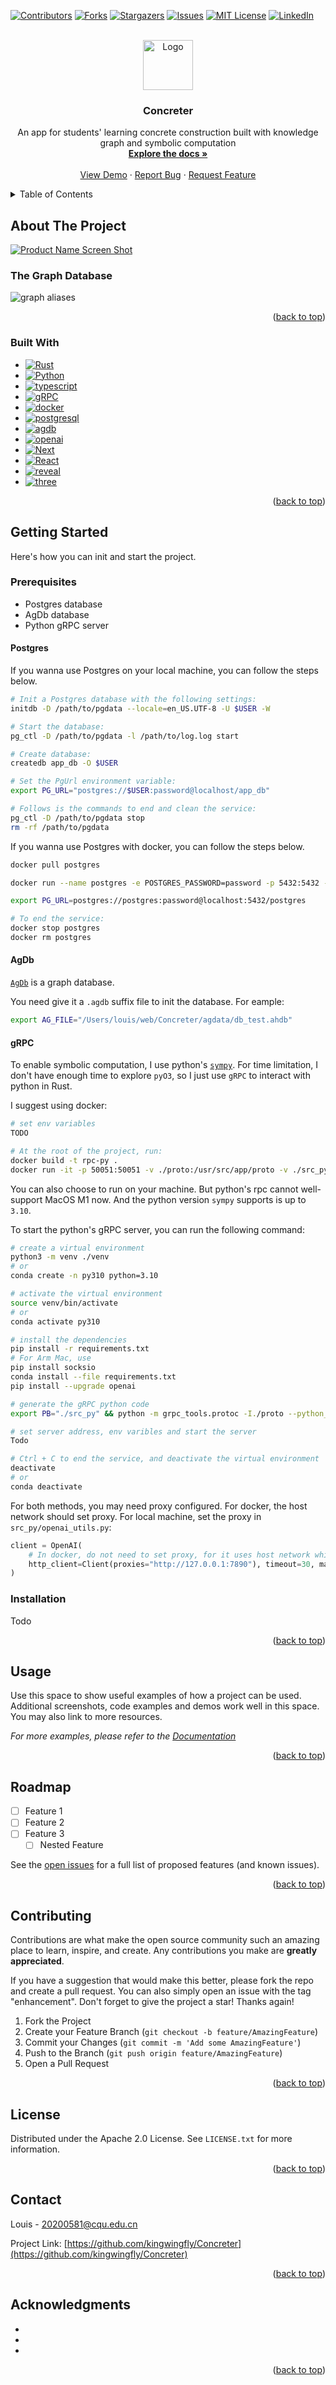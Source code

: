 [![Contributors][contributors-shield]][contributors-url]
[![Forks][forks-shield]][forks-url]
[![Stargazers][stars-shield]][stars-url]
[![Issues][issues-shield]][issues-url]
[![MIT License][license-shield]][license-url]
[![LinkedIn][linkedin-shield]][linkedin-url]



<!-- PROJECT LOGO -->
<br />
<div align="center">
  <a href="https://github.com/kingwingfly/Concreter">
    <img src="images/logo.png" alt="Logo" width="80" height="80">
  </a>

<h3 align="center">Concreter</h3>

  <p align="center">
    An app for students' learning concrete construction built with knowledge graph and symbolic computation
    <br />
    <a href="https://github.com/kingwingfly/Concreter"><strong>Explore the docs »</strong></a>
    <br />
    <br />
    <a href="https://github.com/kingwingfly/Concreter">View Demo</a>
    ·
    <a href="https://github.com/kingwingfly/Concreter/issues">Report Bug</a>
    ·
    <a href="https://github.com/kingwingfly/Concreter/issues">Request Feature</a>
  </p>
</div>



<!-- TABLE OF CONTENTS -->
<details>
  <summary>Table of Contents</summary>
  <ol>
    <li>
      <a href="#about-the-project">About The Project</a>
      <ul>
        <li><a href="#built-with">Built With</a></li>
      </ul>
    </li>
    <li>
      <a href="#getting-started">Getting Started</a>
      <ul>
        <li><a href="#prerequisites">Prerequisites</a></li>
        <li><a href="#installation">Installation</a></li>
      </ul>
    </li>
    <li><a href="#usage">Usage</a></li>
    <li><a href="#roadmap">Roadmap</a></li>
    <li><a href="#contributing">Contributing</a></li>
    <li><a href="#license">License</a></li>
    <li><a href="#contact">Contact</a></li>
    <li><a href="#acknowledgments">Acknowledgments</a></li>
  </ol>
</details>



<!-- ABOUT THE PROJECT -->
## About The Project

[![Product Name Screen Shot][product-screenshot]](https://github.com/kingwingfly/Concreter)

### The Graph Database
![graph aliases](images/graph_aliases.png)

<p align="right">(<a href="#readme-top">back to top</a>)</p>



### Built With

* [![Rust][Rust]][Rust-url]
* [![Python][Python]][Python-url]
* [![typescript][typescript]][typescript-url]
* [![gRPC][gRPC]][gRPC-url]
* [![docker][docker]][docker-url]
* [![postgresql][postgresql]][postgresql-url]
* [![agdb][agdb]][agdb-url]
* [![openai][openai]][openai-url]
* [![Next][Next.js]][Next-url]
* [![React][React.js]][React-url]
* [![reveal][reveal]][reveal-url]
* [![three][three]][three-url]


<p align="right">(<a href="#readme-top">back to top</a>)</p>



<!-- GETTING STARTED -->
## Getting Started

Here's how you can init and start the project.

### Prerequisites
- Postgres database
- AgDb database
- Python gRPC server

#### Postgres
If you wanna use Postgres on your local machine, you can follow the steps below.

```sh
# Init a Postgres database with the following settings:
initdb -D /path/to/pgdata --locale=en_US.UTF-8 -U $USER -W

# Start the database:
pg_ctl -D /path/to/pgdata -l /path/to/log.log start

# Create database:
createdb app_db -O $USER

# Set the PgUrl environment variable:
export PG_URL="postgres://$USER:password@localhost/app_db"

# Follows is the commands to end and clean the service:
pg_ctl -D /path/to/pgdata stop
rm -rf /path/to/pgdata
```

If you wanna use Postgres with docker, you can follow the steps below.
```sh
docker pull postgres

docker run --name postgres -e POSTGRES_PASSWORD=password -p 5432:5432 -d postgres

export PG_URL=postgres://postgres:password@localhost:5432/postgres

# To end the service:
docker stop postgres
docker rm postgres
```

#### AgDb
[`AgDb`](https://github.com/agnesoft/agdb) is a graph database.

You need give it a `.agdb` suffix file to init the database. For eample:

```sh
export AG_FILE="/Users/louis/web/Concreter/agdata/db_test.ahdb"
```

#### gRPC
To enable symbolic computation, I use python's [`sympy`](https://docs.sympy.org/latest/index.html). For time limitation, I don't have enough time to explore `pyO3`, so I just use `gRPC` to interact with python in Rust.

I suggest using docker:
```sh
# set env variables
TODO

# At the root of the project, run:
docker build -t rpc-py .
docker run -it -p 50051:50051 -v ./proto:/usr/src/app/proto -v ./src_py:/usr/src/app/src_py --rm --name rpc-py rpc-py
```
You can also choose to run on your machine. But python's rpc cannot well-support MacOS M1 now. And the python version `sympy` supports is up to `3.10`.

To start the python's gRPC server, you can run the following command:
```sh
# create a virtual environment
python3 -m venv ./venv
# or
conda create -n py310 python=3.10

# activate the virtual environment
source venv/bin/activate
# or
conda activate py310

# install the dependencies
pip install -r requirements.txt
# For Arm Mac, use
pip install socksio
conda install --file requirements.txt
pip install --upgrade openai

# generate the gRPC python code
export PB="./src_py" && python -m grpc_tools.protoc -I./proto --python_out=$PB --pyi_out=$PB --grpc_python_out=$PB proto/sym.proto

# set server address, env varibles and start the server
Todo

# Ctrl + C to end the service, and deactivate the virtual environment
deactivate
# or
conda deactivate
```
For both methods, you may need proxy configured. For docker, the host network should set proxy. For local machine, set the proxy in `src_py/openai_utils.py`:
```python
client = OpenAI(
    # In docker, do not need to set proxy, for it uses host network which does.
    http_client=Client(proxies="http://127.0.0.1:7890"), timeout=30, max_retries=0
)
```

### Installation
Todo

<p align="right">(<a href="#readme-top">back to top</a>)</p>



<!-- USAGE EXAMPLES -->
## Usage

Use this space to show useful examples of how a project can be used. Additional screenshots, code examples and demos work well in this space. You may also link to more resources.

_For more examples, please refer to the [Documentation](https://example.com)_

<p align="right">(<a href="#readme-top">back to top</a>)</p>



<!-- ROADMAP -->
## Roadmap

- [ ] Feature 1
- [ ] Feature 2
- [ ] Feature 3
    - [ ] Nested Feature

See the [open issues](https://github.com/kingwingfly/Concreter/issues) for a full list of proposed features (and known issues).

<p align="right">(<a href="#readme-top">back to top</a>)</p>



<!-- CONTRIBUTING -->
## Contributing

Contributions are what make the open source community such an amazing place to learn, inspire, and create. Any contributions you make are **greatly appreciated**.

If you have a suggestion that would make this better, please fork the repo and create a pull request. You can also simply open an issue with the tag "enhancement".
Don't forget to give the project a star! Thanks again!

1. Fork the Project
2. Create your Feature Branch (`git checkout -b feature/AmazingFeature`)
3. Commit your Changes (`git commit -m 'Add some AmazingFeature'`)
4. Push to the Branch (`git push origin feature/AmazingFeature`)
5. Open a Pull Request

<p align="right">(<a href="#readme-top">back to top</a>)</p>



<!-- LICENSE -->
## License

Distributed under the Apache 2.0 License. See `LICENSE.txt` for more information.

<p align="right">(<a href="#readme-top">back to top</a>)</p>



<!-- CONTACT -->
## Contact

Louis - 20200581@cqu.edu.cn

Project Link: [https://github.com/kingwingfly/Concreter](https://github.com/kingwingfly/Concreter)

<p align="right">(<a href="#readme-top">back to top</a>)</p>



<!-- ACKNOWLEDGMENTS -->
## Acknowledgments

* []()
* []()
* []()

<p align="right">(<a href="#readme-top">back to top</a>)</p>



<!-- MARKDOWN LINKS & IMAGES -->
<!-- https://www.markdownguide.org/basic-syntax/#reference-style-links -->
[contributors-shield]: https://img.shields.io/github/contributors/kingwingfly/Concreter.svg?style=for-the-badge
[contributors-url]: https://github.com/kingwingfly/Concreter/graphs/contributors
[forks-shield]: https://img.shields.io/github/forks/kingwingfly/Concreter.svg?style=for-the-badge
[forks-url]: https://github.com/kingwingfly/Concreter/network/members
[stars-shield]: https://img.shields.io/github/stars/kingwingfly/Concreter.svg?style=for-the-badge
[stars-url]: https://github.com/kingwingfly/Concreter/stargazers
[issues-shield]: https://img.shields.io/github/issues/kingwingfly/Concreter.svg?style=for-the-badge
[issues-url]: https://github.com/kingwingfly/Concreter/issues
[license-shield]: https://img.shields.io/github/license/kingwingfly/Concreter.svg?style=for-the-badge
[license-url]: https://github.com/kingwingfly/Concreter/blob/master/LICENSE.txt
[linkedin-shield]: https://img.shields.io/badge/-LinkedIn-black.svg?style=for-the-badge&logo=linkedin&colorB=555
[linkedin-url]: https://linkedin.com/in/linkedin_username
[product-screenshot]: images/screenshot.png

[Rust]: https://img.shields.io/badge/Rust-000000?style=for-the-badge&logo=Rust&logoColor=orange
[Rust-url]: https://www.rust-lang.org
[Python]: https://img.shields.io/badge/Python-000000?style=for-the-badge&logo=Python&logoColor=blue
[Python-url]: https://www.python.org
[axum]: https://img.shields.io/badge/axum-000000?style=for-the-badge&logo=axum&logoColor=white
[axum-url]: https://github.com/tokio-rs/axum
[typescript]: https://img.shields.io/badge/typescript-000000?style=for-the-badge&logo=typescript&logoColor=blue
[typescript-url]: https://www.typescriptlang.org
[gRPC]: https://img.shields.io/badge/gRPC-000000?style=for-the-badge&logo=gRPC&logoColor=yello
[gRPC-url]: https://grpc.io
[docker]: https://img.shields.io/badge/docker-000000?style=for-the-badge&logo=docker&logoColor=blue
[docker-url]: https://www.docker.com
[postgresql]: https://img.shields.io/badge/postgresql-000000?style=for-the-badge&logo=postgresql&logoColor=blue
[postgresql-url]: https://www.postgresql.org
[agdb]: https://img.shields.io/badge/agdb-000000?style=for-the-badge&logo=agdb&logoColor=brown
[agdb-url]: https://github.com/agnesoft/agdb
[openai]: https://img.shields.io/badge/openai-000000?style=for-the-badge&logo=openai&logoColor=pink
[openai-url]: https://openai.com
[Next.js]: https://img.shields.io/badge/next.js-000000?style=for-the-badge&logo=nextdotjs&logoColor=white
[Next-url]: https://nextjs.org/
[React.js]: https://img.shields.io/badge/React-20232A?style=for-the-badge&logo=react&logoColor=61DAFB
[React-url]: https://reactjs.org/
[reveal]: https://img.shields.io/badge/reveal-000000?style=for-the-badge&logo=revealdotjs&logoColor=yellow
[reveal-url]: https://revealjs.com
[three]: https://img.shields.io/badge/three-000000?style=for-the-badge&logo=threedotjs&logoColor=yellow
[three-url]: https://threejs.org/docs/#manual/en/introduction/Installation
